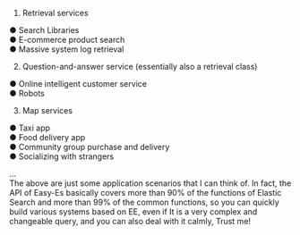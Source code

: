 1. Retrieval services

● Search Libraries<br />● E-commerce product search<br />● Massive system log retrieval

2.  Question-and-answer service (essentially also a retrieval class)

● Online intelligent customer service<br />● Robots

3. Map services

● Taxi app<br />● Food delivery app<br />● Community group purchase and delivery<br />● Socializing with strangers

...<br />The above are just some application scenarios that I can think of. In fact, the API of Easy-Es basically covers more than 90% of the functions of Elastic Search and more than 99% of the common functions, so you can quickly build various systems based on EE, even if It is a very complex and changeable query, and you can also deal with it calmly, Trust me!
